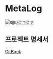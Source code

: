 # MetaLog
![메타로그로고](https://github.com/user-attachments/assets/a7c72e3b-c211-4c73-9942-e9b52c25a701)
## 프로젝트 명세서
[GitBook](https://nanayah99s-organization.gitbook.io/meta-for-real)
